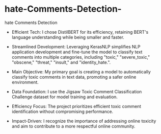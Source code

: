 # hate-Comments-Detection-
hate Comments Detection 


- Efficient Tech: I chose DistilBERT for its efficiency, retaining BERT's language understanding while being smaller and faster.

- Streamlined Development: Leveraging KerasNLP simplifies NLP application development and fine-tune the model to classify text comments into multiple categories, including "toxic," "severe_toxic," "obscene," "threat," "insult," and "identity_hate.".

- Main Objective: My primary goal is creating a model to automatically classify toxic comments in text data, promoting a safer online environment.

- Data Foundation: I use the Jigsaw Toxic Comment Classification Challenge dataset for model training and evaluation.

- Efficiency Focus: The project prioritizes efficient toxic comment identification without compromising performance.

- Impact-Driven: I recognize the importance of addressing online toxicity and aim to contribute to a more respectful online community.
